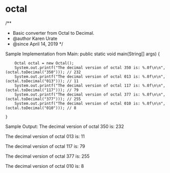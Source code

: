 # octal
/**
 * Basic converter from Octal to Decimal.
 * @author Karen Urate
 * @since April 14, 2019
 */
 
Sample Implementation from Main:
public static void main(String[] args) {

		Octal octal = new Octal();
		System.out.printf("The decimal version of octal 350 is: %.0f\n\n",(octal.toDecimal("350"))); // 232
		System.out.printf("The decimal version of octal 013 is: %.0f\n\n",(octal.toDecimal("013"))); // 11
		System.out.printf("The decimal version of octal 117 is: %.0f\n\n",(octal.toDecimal("117"))); // 79
		System.out.printf("The decimal version of octal 377 is: %.0f\n\n",(octal.toDecimal("377"))); // 255
		System.out.printf("The decimal version of octal 010 is: %.0f\n\n",(octal.toDecimal("010"))); // 8
		
	}
  
Sample Output:
The decimal version of octal 350 is: 232

The decimal version of octal 013 is: 11

The decimal version of octal 117 is: 79

The decimal version of octal 377 is: 255

The decimal version of octal 010 is: 8

